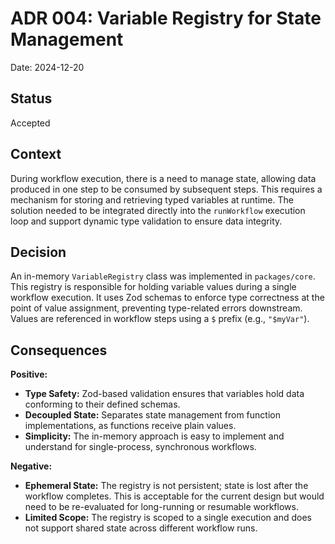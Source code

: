 # ADR 004: Variable Registry for State Management

Date: 2024-12-20

## Status

Accepted

## Context

During workflow execution, there is a need to manage state, allowing data produced in one step to be consumed by subsequent steps. This requires a mechanism for storing and retrieving typed variables at runtime. The solution needed to be integrated directly into the `runWorkflow` execution loop and support dynamic type validation to ensure data integrity.

## Decision

An in-memory `VariableRegistry` class was implemented in `packages/core`. This registry is responsible for holding variable values during a single workflow execution. It uses Zod schemas to enforce type correctness at the point of value assignment, preventing type-related errors downstream. Values are referenced in workflow steps using a `$` prefix (e.g., `"$myVar"`).

## Consequences

**Positive:**
- **Type Safety:** Zod-based validation ensures that variables hold data conforming to their defined schemas.
- **Decoupled State:** Separates state management from function implementations, as functions receive plain values.
- **Simplicity:** The in-memory approach is easy to implement and understand for single-process, synchronous workflows.

**Negative:**
- **Ephemeral State:** The registry is not persistent; state is lost after the workflow completes. This is acceptable for the current design but would need to be re-evaluated for long-running or resumable workflows.
- **Limited Scope:** The registry is scoped to a single execution and does not support shared state across different workflow runs. 